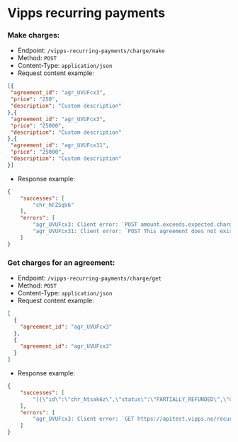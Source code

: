 # Vipps recurring payments

### Make charges:
* Endpoint: `/vipps-recurring-payments/charge/make`
* Method: `POST`
* Content-Type: `application/json`
* Request content example:
```json
[{
 "agreement_id": "agr_UVUFcx3",
 "price": "250",
 "description": "Custom description"
},{
 "agreement_id": "agr_UVUFcx3",
 "price": "25000",
 "description": "Custom description"
},{
 "agreement_id": "agr_UVUFcx31",
 "price": "25000",
 "description": "Custom description"
}]
```
* Response example:
```json
{
    "successes": [
        "chr_hFZSqV6"
    ],
    "errors": [
        "agr_UVUFcx3: Client error: `POST amount.exceeds.expected.chargelimit ...",
        "agr_UVUFcx31: Client error: `POST This agreement does not exist"
    ]
}
```

### Get charges for an agreement:
* Endpoint: `/vipps-recurring-payments/charge/get`
* Method: `POST`
* Content-Type: `application/json`
* Request content example:
```json
[
  {
    "agreement_id": "agr_UVUFcx3"
  },
  {
    "agreement_id": "agr_UVUFcx3"
  }
]
```
* Response example:
```json
{
    "successes": [
        "[{\"id\":\"chr_Ntsak6z\",\"status\":\"PARTIALLY_REFUNDED\",\"due\":\"2020-02-06T10:09:54Z\",\"amount\":87600,\"amountRefunded\":26640,\"transactionId\":\"5001630551\",\"description\":\"Testing Vipps recurring payment\",\"type\":\"INITIAL\"},{\"id\":\"chr_dxWPD5n\",\"status\":\"CANCELLED\",\"due\":\"2020-03-01T10:00:00Z\",\"amount\":123,\"amountRefunded\":0,\"transactionId\":null,\"description\":\"This is description\",\"type\":\"RECURRING\"},{\"id\":\"chr_xTsRNrg\",\"status\":\"DUE\",\"due\":\"2020-03-01T10:00:00Z\",\"amount\":123,\"amountRefunded\":0,\"transactionId\":\"5001659055\",\"description\":\"This is description\",\"type\":\"RECURRING\"}]"
    ],
    "errors": [
        "agr_UVUFcx3: Client error: `GET https://apitest.vipps.no/recurring/v2/agreements/agr_knvVufdj/charges` resulted in a `400 Bad Request` response:\n[{\"field\":\"agreementId\",\"message\":\"Missing message for error: invalid.agreementId\",\"code\":\"invalid.agreementId\",\"context (truncated...)\n"
    ]
}
```
